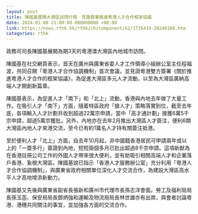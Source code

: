 ```yaml
---
layout: post
title: 陳國基展開大灣區訪問行程　見證簽署推進粵港人才合作框架協議
date: 2024-01-08 21:00:00.000000000 +08:00
link: https://news.rthk.hk/rthk/ch/component/k2/1735419-20240108.htm
categories: rthk
---
```


政務司司長陳國基展開為期3天的粵港澳大灣區內地城市訪問。

陳國基在社交網頁表示，首天在廣州與廣東省委人才工作領導小組辦公室主任程福波，共同召開「粵港人才合作協調機制」首次會議，並見證粵港雙方簽署《關於推進粵港人才合作的框架協議》，為促進大灣區多元人才流動，以至為大灣區廣納高端人才開創新篇章。

陳國基表示，為促進人才「南下」和「北上」流動，香港與內地去年做了大量工作。在吸引人才「南下」方面，隨着特區政府「搶人才」策略落實到位，截至去年底，各項輸入人才計劃共收到超過22萬宗申請，當中「高才通計劃」接獲6萬5千宗申請，超過5萬宗獲批。另外，內地亦在去年2月推出大灣區人才簽注，便利6類大灣區內地人才來港交流，至今已有約1萬名人才持有關簽注抵港。

至於便利人才「北上」方面，自去年10月起，非中國籍香港居民可申請兩年或以上的「一簽多行」簽證到內地，短短兩個多月已批出超過8千宗申請。這項新猷為在香港註冊公司工作的外國人才帶來很大便利，並有助吸引相關高端人才和企業落戶香港、紥根大灣區。陳國基說已指示「香港人才服務辦公室」充分利用「粵港人才合作協調機制」，與廣東省政府相關單位深化人才交流合作，為建設大灣區高水平人才高地增添新動力。

陳國基又先後與廣東省副省長張新和廣州市代理市長孫志洋會面。勞工及福利局局長孫玉菡、保安局局長鄧炳強和運輸及物流局局長林世雄亦有出席，與會者討論粵港、港穗共同關注的事宜，並加強各方面的交流合作。
